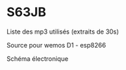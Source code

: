 # S63JB
Liste des mp3 utilisés (extraits de 30s)

Source pour wemos D1 - esp8266

Schéma électronique
